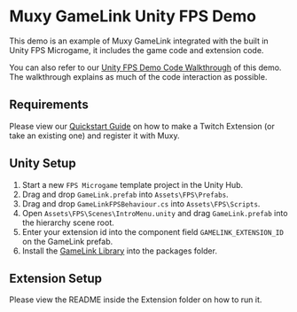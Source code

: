 # Muxy GameLink Unity FPS Demo

This demo is an example of Muxy GameLink integrated with the built in Unity FPS Microgame, it includes the game code and extension code.

You can also refer to our [Unity FPS Demo Code Walkthrough](muxy.io/docs/unity-fps-demo-code-walkthrough) of this demo. The walkthrough explains as much of the code interaction as possible.

## Requirements

Please view our [Quickstart Guide](https://docs.muxy.io/docs/quick-start) on how to make a Twitch Extension (or take an existing one) and register it with Muxy.

## Unity Setup

1. Start a new `FPS Microgame` template project in the Unity Hub.
2. Drag and drop `GameLink.prefab` into `Assets\FPS\Prefabs`.
3. Drag and drop `GameLinkFPSBehaviour.cs` into `Assets\FPS\Scripts`.
4. Open `Assets\FPS\Scenes\IntroMenu.unity` and drag `GameLink.prefab` into the hierarchy scene root.
5. Enter your extension id into the component field `GAMELINK_EXTENSION_ID` on the GameLink prefab.
6. Install the [GameLink Library](https://github.com/muxy/gamelink-unity) into the packages folder.

## Extension Setup

Please view the README inside the Extension folder on how to run it.